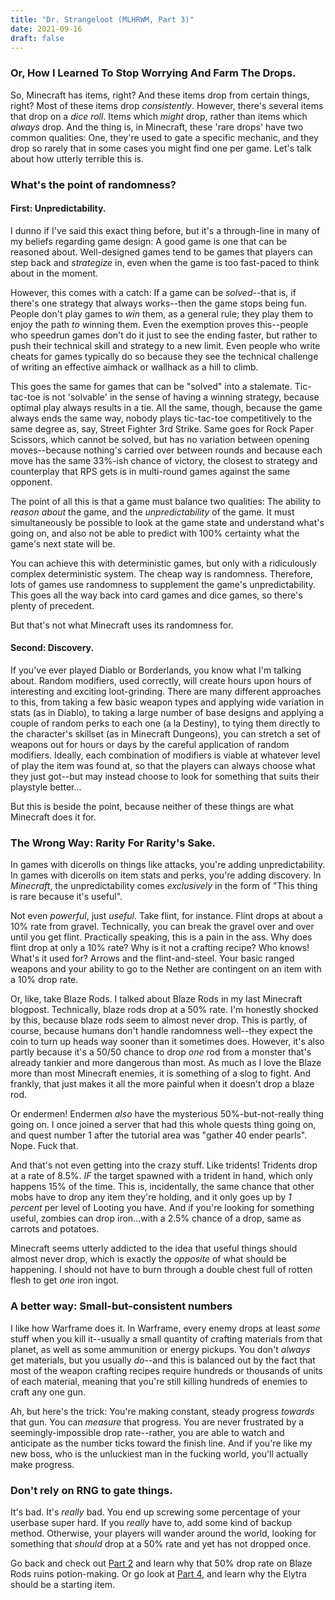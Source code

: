 ```yaml
---
title: "Dr. Strangeloot (MLHRWM, Part 3)"
date: 2021-09-16
draft: false
---
```


### Or, How I Learned To Stop Worrying And Farm The Drops.

So, Minecraft has items, right? And these items drop from certain things, right? Most of these items drop *consistently*. However, there's several items that drop on a *dice roll*. Items which *might* drop, rather than items which *always* drop. And the thing is, in Minecraft, these 'rare drops' have two common qualities: One, they're used to gate a specific mechanic, and they drop so rarely that in some cases you might find one per game. Let's talk about how utterly terrible this is.

### What's the point of randomness?

#### First: Unpredictability.
I dunno if I've said this exact thing before, but it's a through-line in many of my beliefs regarding game design: A good game is one that can be reasoned about. Well-designed games tend to be games that players can step back and *strategize* in, even when the game is too fast-paced to think about in the moment.

However, this comes with a catch: If a game can be *solved*--that is, if there's one strategy that always works--then the game stops being fun. People don't play games to *win* them, as a general rule; they play them to enjoy the path *to* winning them. Even the exemption proves this--people who speedrun games don't do it just to see the ending faster, but rather to push their technical skill and strategy to a new limit. Even people who write cheats for games typically do so because they see the technical challenge of writing an effective aimhack or wallhack as a hill to climb.

This goes the same for games that can be "solved" into a stalemate. Tic-tac-toe is not 'solvable' in the sense of having a winning strategy, because optimal play always results in a tie. All the same, though, because the game always ends the same way, nobody plays tic-tac-toe competitively to the same degree as, say, Street Fighter 3rd Strike. Same goes for Rock Paper Scissors, which cannot be solved, but has no variation between opening moves--because nothing's carried over between rounds and because each move has the same 33%-ish chance of victory, the closest to strategy and counterplay that RPS gets is in multi-round games against the same opponent.

The point of all this is that a game must balance two qualities: The ability to *reason about* the game, and the *unpredictability* of the game. It must simultaneously be possible to look at the game state and understand what's going on, and also not be able to predict with 100% certainty what the game's next state will be.

You can achieve this with deterministic games, but only with a ridiculously complex deterministic system. The cheap way is randomness. Therefore, lots of games use randomness to supplement the game's unpredictability. This goes all the way back into card games and dice games, so there's plenty of precedent.

But that's not what Minecraft uses its randomness for.

#### Second: Discovery.
If you've ever played Diablo or Borderlands, you know what I'm talking about. Random modifiers, used correctly, will create hours upon hours of interesting and exciting loot-grinding. There are many different approaches to this, from taking a few basic weapon types and applying wide variation in stats (as in Diablo), to taking a large number of base designs and applying a couple of random perks to each one (a la Destiny), to tying them directly to the character's skillset (as in Minecraft Dungeons), you can stretch a set of weapons out for hours or days by the careful application of random modifiers. Ideally, each combination of modifiers is viable at whatever level of play the item was found at, so that the players can always choose what they just got--but may instead choose to look for something that suits their playstyle better...

But this is beside the point, because neither of these things are what Minecraft does it for.

### The Wrong Way: Rarity For Rarity's Sake.

In games with dicerolls on things like attacks, you're adding unpredictability. In games with dicerolls on item stats and perks, you're adding discovery. In *Minecraft*, the unpredictability comes *exclusively* in the form of "This thing is rare because it's useful".

Not even *powerful*, just *useful*. Take flint, for instance. Flint drops at about a 10% rate from gravel. Technically, you can break the gravel over and over until you get flint. Practically speaking, this is a pain in the ass. Why does flint drop at only a 10% rate? Why is it not a crafting recipe? Who knows! What's it used for? Arrows and the flint-and-steel. Your basic ranged weapons and your ability to go to the Nether are contingent on an item with a 10% drop rate.

Or, like, take Blaze Rods. I talked about Blaze Rods in my last Minecraft blogpost. Technically, blaze rods drop at a 50% rate. I'm honestly shocked by this, because blaze rods seem to almost never drop. This is partly, of course, because humans don't handle randomness well--they expect the coin to turn up heads way sooner than it sometimes does. However, it's also partly because it's a 50/50 chance to drop *one* rod from a monster that's already tankier and more dangerous than most. As much as I love the Blaze more than most Minecraft enemies, it is something of a slog to fight. And frankly, that just makes it all the more painful when it doesn't drop a blaze rod.

Or endermen! Endermen *also* have the mysterious 50%-but-not-really thing going on. I once joined a server that had this whole quests thing going on, and quest number 1 after the tutorial area was "gather 40 ender pearls". Nope. Fuck that.

And that's not even getting into the crazy stuff. Like tridents! Tridents drop at a rate of 8.5%. *IF* the target spawned with a trident in hand, which only happens 15% of the time. This is, incidentally, the same chance that other mobs have to drop any item they're holding, and it only goes up by *1 percent* per level of Looting you have. And if you're looking for something useful, zombies can drop iron...with a 2.5% chance of a drop, same as carrots and potatoes.

Minecraft seems utterly addicted to the idea that useful things should almost never drop, which is exactly the *opposite* of what should be happening. I should not have to burn through a double chest full of rotten flesh to get *one* iron ingot.

### A better way: Small-but-consistent numbers

I like how Warframe does it. In Warframe, every enemy drops at least *some* stuff when you kill it--usually a small quantity of crafting materials from that planet, as well as some ammunition or energy pickups. You don't *always* get materials, but you usually *do*--and this is balanced out by the fact that most of the weapon crafting recipes require hundreds or thousands of units of each material, meaning that you're still killing hundreds of enemies to craft any one gun.

Ah, but here's the trick: You're making constant, steady progress *towards* that gun. You can *measure* that progress. You are never frustrated by a seemingly-impossible drop rate--rather, you are able to watch and anticipate as the number ticks toward the finish line. And if you're like my new boss, who is the unluckiest man in the fucking world, you'll actually make progress.

### Don't rely on RNG to gate things.

It's bad. It's *really* bad. You end up screwing some percentage of your userbase super hard. If you *really* have to, add some kind of backup method. Otherwise, your players will wander around the world, looking for something that *should* drop at a 50% rate and yet has not dropped once.

Go back and check out [Part 2](https://perfectly-spherical.com/posts/minecraft-part-2) and learn why that 50% drop rate on Blaze Rods ruins potion-making. Or go look at [Part 4](https://perfectly-spherical.com/posts/minecraft-part-4), and learn why the Elytra should be a starting item.